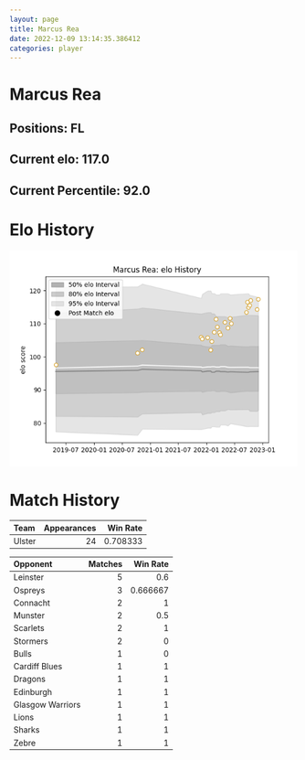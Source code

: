 ```yaml
---  
layout: page  
title: Marcus Rea  
date: 2022-12-09 13:14:35.386412  
categories: player  
---
```

# Marcus Rea

## Positions: FL

## Current elo: 117.0

## Current Percentile: 92.0

# Elo History


![elo history](history_MarcusRea.png)
# Match History


| Team   |   Appearances |   Win Rate |
|:-------|--------------:|-----------:|
| Ulster |            24 |   0.708333 |

| Opponent         |   Matches |   Win Rate |
|:-----------------|----------:|-----------:|
| Leinster         |         5 |   0.6      |
| Ospreys          |         3 |   0.666667 |
| Connacht         |         2 |   1        |
| Munster          |         2 |   0.5      |
| Scarlets         |         2 |   1        |
| Stormers         |         2 |   0        |
| Bulls            |         1 |   0        |
| Cardiff Blues    |         1 |   1        |
| Dragons          |         1 |   1        |
| Edinburgh        |         1 |   1        |
| Glasgow Warriors |         1 |   1        |
| Lions            |         1 |   1        |
| Sharks           |         1 |   1        |
| Zebre            |         1 |   1        |